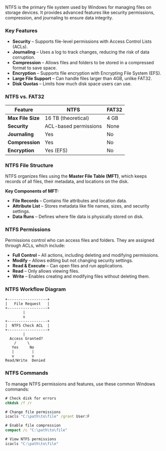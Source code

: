 NTFS is the primary file system used by Windows for managing files on storage devices. It provides advanced features like security permissions, compression, and journaling to ensure data integrity.

### Key Features

- **Security** – Supports file-level permissions with Access Control Lists (ACLs).
- **Journaling** – Uses a log to track changes, reducing the risk of data corruption.
- **Compression** – Allows files and folders to be stored in a compressed format to save space.
- **Encryption** – Supports file encryption with Encrypting File System (EFS).
- **Large File Support** – Can handle files larger than 4GB, unlike FAT32.
- **Disk Quotas** – Limits how much disk space users can use.


### NTFS vs. FAT32

|Feature|NTFS|FAT32|
|---|---|---|
|**Max File Size**|16 TB (theoretical)|4 GB|
|**Security**|ACL-based permissions|None|
|**Journaling**|Yes|No|
|**Compression**|Yes|No|
|**Encryption**|Yes (EFS)|No|

### NTFS File Structure

NTFS organizes files using the **Master File Table (MFT)**, which keeps records of all files, their metadata, and locations on the disk.

**Key Components of MFT:**

- **File Records** – Contains file attributes and location data.
- **Attribute List** – Stores metadata like file names, sizes, and security settings.
- **Data Runs** – Defines where file data is physically stored on disk.

### NTFS Permissions

Permissions control who can access files and folders. They are assigned through ACLs, which include:

- **Full Control** – All actions, including deleting and modifying permissions.
- **Modify** – Allows editing but not changing security settings.
- **Read & Execute** – Can open files and run applications.
- **Read** – Only allows viewing files.
- **Write** – Enables creating and modifying files without deleting them.

### NTFS Workflow Diagram

```plaintext
+------------------+
|   File Request   |
+------------------+
        |
        v
+------------------+
|  NTFS Check ACL  |
+------------------+
        |
  Access Granted?  
    /     \
   Yes     No
   |        |
   v        v
Read/Write  Denied
```

### NTFS Commands

To manage NTFS permissions and features, use these common Windows commands:

```cmd
# Check disk for errors
chkdsk /f /r

# Change file permissions
icacls "C:\path\to\file" /grant User:F

# Enable file compression
compact /c "C:\path\to\file"

# View NTFS permissions
icacls "C:\path\to\file"
```